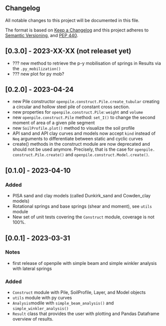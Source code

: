Changelog
---------

All notable changes to this project will be documented in this file.

The format is based on [Keep a Changelog](http://keepachangelog.com/)
and this project adheres to [Semantic Versioning](http://semver.org/),
and [PEP 440](https://www.python.org/dev/peps/pep-0440/).


## [0.3.0] - 2023-XX-XX (not releaset yet)
- ??? new method to retrieve the p-y mobilisation of springs in Results via the `.py_mobilization()`
- ??? new plot for py mob?


## [0.2.0] - 2023-04-24
- new Pile constructor `openpile.construct.Pile.create_tubular` creating a 
  circular and hollow steel pile of constant cross section.
- new properties for `openpile.construct.Pile`: `weight` and `volume`
- new `openpile.construct.Pile` method: `set_I()` to change the second moment of area of a given pile segment
- new `SoilProfile.plot()` method to visualize the soil profile
- API sand and API clay curves and models now accept `kind` instead of `Neq` arguments to differentiate between 
  static and cyclic curves
- create() methods in the construct module are now deprecated and should not be used anymore. Precisely, that is the 
  case for `openpile.  construct.Pile.create()` and `openpile.construct.Model.create()`. 

## [0.1.0] - 2023-04-10
### Added
- PISA sand and clay models (called Dunkirk_sand and Cowden_clay models)
- Rotational springs and base springs (shear and moment), see `utils` module
- New set of unit tests covering the `Construct` module, coverage is not 100%.

## [0.0.1] - 2023-03-31
### Notes
- first release of openpile with simple beam and simple winkler analysis with lateral springs

### Added
- `Construct` module with Pile, SoilProfile, Layer, and Model objects
- `utils` module with py curves
- `Analysis`modile with `simple_beam_analysis()` and `simple_winkler_analysis()`
- `Result` class that provides the user with plotting and Pandas Dataframe overview of results. 
